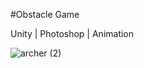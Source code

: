 #Obstacle Game

Unity | Photoshop | Animation

![archer (2)](https://user-images.githubusercontent.com/52798209/69773821-f188dd80-1161-11ea-8af3-ec89022796c2.gif)

